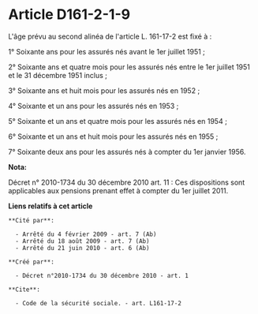 # Article D161-2-1-9

L'âge prévu au second alinéa de l'article L. 161-17-2 est fixé à : 

1° Soixante ans pour les assurés nés avant le 1er juillet 1951 ; 

2° Soixante ans et quatre mois pour les assurés nés entre le 1er juillet 1951 et le 31 décembre 1951 inclus ; 

3° Soixante ans et huit mois pour les assurés nés en 1952 ; 

4° Soixante et un ans pour les assurés nés en 1953 ; 

5° Soixante et un ans et quatre mois pour les assurés nés en 1954 ; 

6° Soixante et un ans et huit mois pour les assurés nés en 1955 ; 

7° Soixante deux ans pour les assurés nés à compter du 1er janvier 1956.

**Nota:**

Décret n° 2010-1734 du 30 décembre 2010 art. 11 : Ces dispositions sont applicables aux pensions prenant effet à compter du
1er juillet 2011.

**Liens relatifs à cet article**

	**Cité par**:

	  - Arrêté du 4 février 2009 - art. 7 (Ab)
	  - Arrêté du 18 août 2009 - art. 7 (Ab)
	  - Arrêté du 21 juin 2010 - art. 6 (Ab)

	**Créé par**:

	  - Décret n°2010-1734 du 30 décembre 2010 - art. 1

	**Cite**:

	  - Code de la sécurité sociale. - art. L161-17-2
